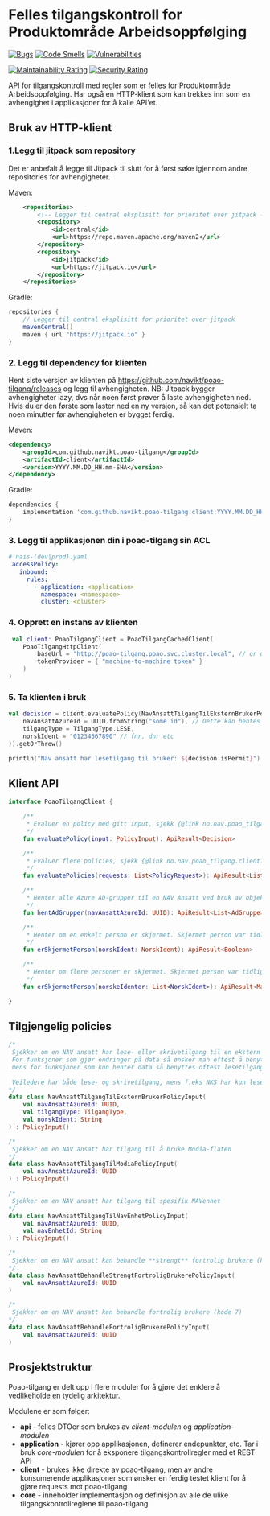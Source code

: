 # Felles tilgangskontroll for Produktområde Arbeidsoppfølging

[![Bugs](https://sonarcloud.io/api/project_badges/measure?project=navikt_poao-tilgang&metric=bugs)](https://sonarcloud.io/dashboard?id=navikt_poao-tilgang)
[![Code Smells](https://sonarcloud.io/api/project_badges/measure?project=navikt_poao-tilgang&metric=code_smells)](https://sonarcloud.io/dashboard?id=navikt_poao-tilgang)
[![Vulnerabilities](https://sonarcloud.io/api/project_badges/measure?project=navikt_poao-tilgang&metric=vulnerabilities)](https://sonarcloud.io/dashboard?id=navikt_poao-tilgang)

[![Maintainability Rating](https://sonarcloud.io/api/project_badges/measure?project=navikt_poao-tilgang&metric=sqale_rating)](https://sonarcloud.io/dashboard?id=navikt_poao-tilgang)
[![Security Rating](https://sonarcloud.io/api/project_badges/measure?project=navikt_poao-tilgang&metric=security_rating)](https://sonarcloud.io/dashboard?id=navikt_poao-tilgang)

API for tilgangskontroll med regler som er felles for Produktområde Arbeidsoppfølging.
Har også en HTTP-klient som kan trekkes inn som en avhengighet i applikasjoner for å kalle API'et.

## Bruk av HTTP-klient

### 1.Legg til jitpack som repository
Det er anbefalt å legge til Jitpack til slutt for å først søke igjennom andre repositories for avhengigheter.

Maven:
```xml
    <repositories>
        <!-- Legger til central eksplisitt for prioritet over jitpack -->
        <repository>
            <id>central</id>
            <url>https://repo.maven.apache.org/maven2</url>
        </repository>
        <repository>
            <id>jitpack</id>
            <url>https://jitpack.io</url>
        </repository>
    </repositories>
```

Gradle:
```groovy
repositories {
    // Legger til central eksplisitt for prioritet over jitpack
    mavenCentral()
    maven { url "https://jitpack.io" }
}
```

### 2. Legg til dependency for klienten 

Hent siste versjon av klienten på https://github.com/navikt/poao-tilgang/releases og legg til avhengigheten.
NB: Jitpack bygger avhengigheter lazy, dvs når noen først prøver å laste avhengigheten ned. Hvis du er den første som laster 
ned en ny versjon, så kan det potensielt ta noen minutter før avhengigheten er bygget ferdig. 

Maven:
```xml
<dependency>
    <groupId>com.github.navikt.poao-tilgang</groupId>
    <artifactId>client</artifactId>
    <version>YYYY.MM.DD_HH.mm-SHA</version>
</dependency>
```

Gradle:
```groovy
dependencies {
    implementation 'com.github.navikt.poao-tilgang:client:YYYY.MM.DD_HH.mm-SHA'
}
```

### 3. Legg til applikasjonen din i poao-tilgang sin ACL
```yaml
# nais-(dev|prod).yaml
 accessPolicy:
   inbound:
     rules:
       - application: <application>
         namespace: <namespace>
         cluster: <cluster>
```

### 4. Opprett en instans av klienten

```kotlin
 val client: PoaoTilgangClient = PoaoTilgangCachedClient(
    PoaoTilgangHttpClient(
        baseUrl = "http://poao-tilgang.poao.svc.cluster.local", // or use "https://poao-tilgang(.dev).intern.nav.no" if your sending the request from dev-fss/prod-fss
        tokenProvider = { "machine-to-machine token" }
    )
)
```

### 5. Ta klienten i bruk

```kotlin
val decision = client.evaluatePolicy(NavAnsattTilgangTilEksternBrukerPolicyInput(
    navAnsattAzureId = UUID.fromString("some id"), // Dette kan hentes fra "oid"-claimet til en NAV ansatt sitt Azure AD JWT token 
    tilgangType = TilgangType.LESE,
    norskIdent = "01234567890" // fnr, dnr etc
)).getOrThrow()

println("Nav ansatt har lesetilgang til bruker: ${decision.isPermit}")
```
## Klient API

```kotlin
interface PoaoTilgangClient {

	/**
	 * Evaluer en policy med gitt input, sjekk {@link no.nav.poao_tilgang.client.PolicyInput.kt} for hvilke policies som er tilgjengelig
	 */
	fun evaluatePolicy(input: PolicyInput): ApiResult<Decision>

	/**
	 * Evaluer flere policies, sjekk {@link no.nav.poao_tilgang.client.PolicyInput.kt} for hvilke policies som er tilgjengelig
	 */
	fun evaluatePolicies(requests: List<PolicyRequest>): ApiResult<List<PolicyResult>>

	/**
	 * Henter alle Azure AD-grupper til en NAV Ansatt ved bruk av objekt IDen til den ansatte
	 */
	fun hentAdGrupper(navAnsattAzureId: UUID): ApiResult<List<AdGruppe>>

	/**
	 * Henter om en enkelt person er skjermet. Skjermet person var tidligere kjent som "egen ansatt"
	 */
	fun erSkjermetPerson(norskIdent: NorskIdent): ApiResult<Boolean>

	/**
	 * Henter om flere personer er skjermet. Skjermet person var tidligere kjent som "egen ansatt"
	 */
	fun erSkjermetPerson(norskeIdenter: List<NorskIdent>): ApiResult<Map<NorskIdent, Boolean>>

}
```

## Tilgjengelig policies

```kotlin
/*
 Sjekker om en NAV ansatt har lese- eller skrivetilgang til en ekstern bruker.
 For funksjoner som gjør endringer på data så ønsker man oftest å benytte sjekk på skrivetilgang,
 mens for funksjoner som kun henter data så benyttes oftest lesetilgang.
 
 Veiledere har både lese- og skrivetilgang, mens f.eks NKS har kun lesetilgang.
*/
data class NavAnsattTilgangTilEksternBrukerPolicyInput(
	val navAnsattAzureId: UUID,
	val tilgangType: TilgangType,
	val norskIdent: String
) : PolicyInput()

/* 
 Sjekker om en NAV ansatt har tilgang til å bruke Modia-flaten
*/
data class NavAnsattTilgangTilModiaPolicyInput(
	val navAnsattAzureId: UUID
) : PolicyInput()

/* 
 Sjekker om en NAV ansatt har tilgang til spesifik NAVenhet
*/
data class NavAnsattTilgangTilNavEnhetPolicyInput(
    val navAnsattAzureId: UUID,
    val navEnhetId: String
) : PolicyInput()

/* 
 Sjekker om en NAV ansatt kan behandle **strengt** fortrolig brukere (kode 6)
*/
data class NavAnsattBehandleStrengtFortroligBrukerePolicyInput(
    val navAnsattAzureId: UUID
)

/* 
 Sjekker om en NAV ansatt kan behandle fortrolig brukere (kode 7)
*/
data class NavAnsattBehandleFortroligBrukerePolicyInput(
    val navAnsattAzureId: UUID
)

```

## Prosjektstruktur

Poao-tilgang er delt opp i flere moduler for å gjøre det enklere å vedlikeholde en tydelig arkitektur.

Modulene er som følger:
* **api** - felles DTOer som brukes av _client-modulen_ og _application-modulen_
* **application** - kjører opp applikasjonen, definerer endepunkter, etc. Tar i bruk _core-modulen_ for å eksponere tilgangskontrollregler med et REST API
* **client** - brukes ikke direkte av poao-tilgang, men av andre konsumerende applikasjoner som ønsker en ferdig testet klient for å gjøre requests mot poao-tilgang
* **core** - inneholder implementasjon og definisjon av alle de ulike tilgangskontrollreglene til poao-tilgang   
